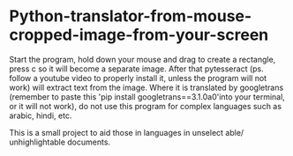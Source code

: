 # Python-translator-from-mouse-cropped-image-from-your-screen
Start the program, hold down your mouse and drag to create a rectangle, press c so it will become a separate image. 
After that pytesseract (ps. follow a youtube video to properly install it, unless the program will not work) will extract text from the image.
Where it is translated by googletrans (remember to paste this 'pip install googletrans==3.1.0a0'into your terminal, or it will not work), do not use this program for complex languages such as arabic, hindi, etc.


This is a small project to aid those in languages in unselect able/ unhighlightable documents.  
